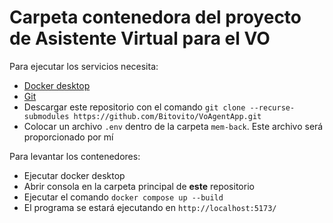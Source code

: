 # Carpeta contenedora del proyecto de Asistente Virtual para el VO

Para ejecutar los servicios necesita:
- [Docker desktop](https://docs.docker.com/desktop/)
- [Git](https://git-scm.com/downloads)
- Descargar este repositorio con el comando `git clone --recurse-submodules https://github.com/Bitovito/VoAgentApp.git`
- Colocar un archivo `.env` dentro de la carpeta `mem-back`. Este archivo será proporcionado por mí

Para levantar los contenedores:
- Ejecutar docker desktop
- Abrir consola en la carpeta principal de **este** repositorio
- Ejecutar el comando `docker compose up --build`
- El programa se estará ejecutando en `http://localhost:5173/`
